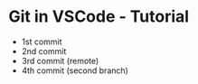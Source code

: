 # Git in VSCode - Tutorial

- 1st commit
- 2nd commit
- 3rd commit (remote)
- 4th commit (second branch)